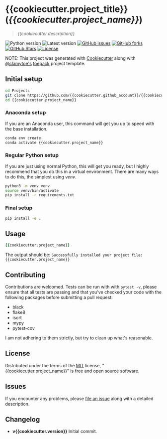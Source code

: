 # {{cookiecutter.project_title}} (*{{cookiecutter.project_name}}*)

> *{{cookiecutter.description}}*

![Python version][python-version]
![Latest version][latest-version]
[![GitHub issues][issues-image]][issues-url]
[![GitHub forks][fork-image]][fork-url]
[![GitHub Stars][stars-image]][stars-url]
[![License][license-image]][license-url]

NOTE: This project was generated with [Cookiecutter](https://github.com/audreyr/cookiecutter) along with [@clamytoe's](https://github.com/clamytoe) [toepack](https://github.com/clamytoe/toepack) project template.

## Initial setup

```zsh
cd Projects
git clone https://github.com/{{cookiecutter.github_account}}/{{cookiecutter.project_name}}.git
cd {{cookiecutter.project_name}}
```

### Anaconda setup

If you are an Anaconda user, this command will get you up to speed with the base installation.

```zsh
conda env create
conda activate {{cookiecutter.project_name}}
```

### Regular Python setup

If you are just using normal Python, this will get you ready, but I highly recommend that you do this in a virtual environment.
There are many ways to do this, the simplest using *venv*.

```zsh
python3 -m venv venv
source venv/bin/activate
pip install -r requirements.txt
```

### Final setup

```zsh
pip install -e .
```

## Usage

```zsh
{{cookiecutter.project_name}}
```

The output should be: `Successfully installed your project file: {{cookiecutter.project_name}}`

## Contributing

Contributions are welcomed.
Tests can be run with with `pytest -v`, please ensure that all tests are passing and that you've checked your code with the following packages before submitting a pull request:

* black
* flake8
* isort
* mypy
* pytest-cov

I am not adhering to them strictly, but try to clean up what's reasonable.

## License

Distributed under the terms of the [MIT](https://opensource.org/licenses/MIT) license, "{{cookiecutter.project_name}}" is free and open source software.

## Issues

If you encounter any problems, please [file an issue](https://github.com/clamytoe/toepack/issues) along with a detailed description.

## Changelog

* **v{{cookiecutter.version}}** Initial commit.

[python-version]:https://img.shields.io/badge/python-{{cookiecutter.python_version}}-brightgreen.svg
[latest-version]:https://img.shields.io/badge/version-{{cookiecutter.version}}-blue.svg
[issues-image]:https://img.shields.io/github/issues/{{cookiecutter.github_account}}/{{cookiecutter.project_name}}.svg
[issues-url]:https://github.com/{{cookiecutter.github_account}}/{{cookiecutter.project_name}}/issues
[fork-image]:https://img.shields.io/github/forks/{{cookiecutter.github_account}}/{{cookiecutter.project_name}}.svg
[fork-url]:https://github.com/{{cookiecutter.github_account}}/{{cookiecutter.project_name}}/network
[stars-image]:https://img.shields.io/github/stars/{{cookiecutter.github_account}}/{{cookiecutter.project_name}}.svg
[stars-url]:https://github.com/{{cookiecutter.github_account}}/{{cookiecutter.project_name}}/stargazers
[license-image]:https://img.shields.io/github/license/{{cookiecutter.github_account}}/{{cookiecutter.project_name}}.svg
[license-url]:https://github.com/{{cookiecutter.github_account}}/{{cookiecutter.project_name}}/blob/master/LICENSE
